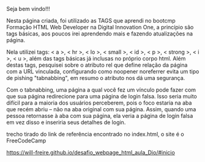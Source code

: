 Seja bem vindo!!!

Nesta página criada, foi utilizado as TAGS que aprendi no bootcmp Formação HTML Web Developer
na Digital Innovation One, a princípio são tags básicas, aos poucos irei aprendendo mais e fazendo atualizações na página.

Nela utilizei tags: < a >, < hr >, < lo >, < small >, < id >, < p >, < strong >, < i >, < u >, além das tags básicas já inclusas no próprio corpo html.
Além destas tags, pesquisei sobre o atributo rel que define relação da página com a URL vinculada, configurando como noopener noreferrer evita um tipo de pishing "tabnabbing", em resumo o atributo nos dá uma segurança.

Com o tabnabbing, uma página a qual você fez um vínculo pode fazer com que sua página redirecione para uma página de login falsa.
Isso seria muito difícil para a maioria dos usuários perceberem, pois o foco estaria na aba que recém abriu – não na aba original com sua página.
Assim, quando uma pessoa retornasse à aba com sua página, ela veria a página de login falsa em vez disso e inseriria seus detalhes de login.

trecho tirado do link de referência encontrado no index.html, o site é o FreeCodeCamp

https://will-freire.github.io/desafio_webpage_html_aula_Dio/#inicio
 
